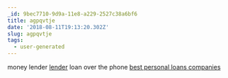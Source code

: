 ```yaml
---
_id: 9bec7710-9d9a-11e8-a229-2527c38a6bf6
title: agpqvtje
date: '2018-08-11T19:13:20.302Z'
slug: agpqvtje
tags:
  - user-generated
---
```

money lender <a href="https://cashnow.cars">lender</a> loan over the phone <a href=https://cashnow.cars>best personal loans companies</a>
